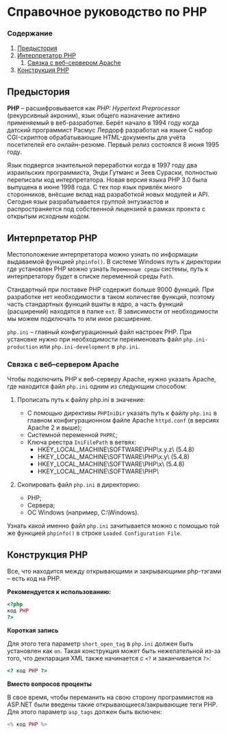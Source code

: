# Справочное руководство по PHP

### Содержание

1. [Предыстория](#Предыстория)
2. [Интерпретатор PHP](#Интерпретатор-PHP)
   1. [Связка с веб-сервером Apache](#Связка-с-веб&ndash;сервером-Apache)
3. [Конструкция PHP](#Конструкция-PHP)

## Предыстория

**PHP** – расшифровывается как _PHP: Hypertext Preprocessor_ (рекурсивный акроним), язык общего назначение активно применяемый в веб-разработке. Берёт начало в 1994 году когда датский программист Расмус Лердорф разработал на языке C набор CGI-скриптов обрабатывающие HTML-документы для учёта посетителей его онлайн-резюме. Первый релиз состоялся 8 июня 1995 году.

Язык подвергся знаительной переработки  когда в 1997 году два израильских программиста, Энди Гутманс и Зеев Сураски, полностью переписали код интерпретатора. Новая версия языка PHP 3.0 была выпущена в июне 1998 года. С тех пор язык привлёк много сторонников, внёсшие вклад над разработкой новых модулей и API. Сегодня язык разрабатывается группой энтузиастов и распространяется под собственной лицензией в рамках проекта с открытым исходным кодом.

## Интерпретатор PHP

Местоположение интерпретатора можно узнать по информации выдаваемой функцией `phpinfo()`. В системе Windows путь к директории где установлен PHP можно узнать `Переменные среды` системы, путь к интерпретатору будет в списке переменной среды `Path`. 

Стандартный при поставке PHP содержит больше 9000 функций. При разработке нет необходимости в таком количестве функций, поэтому часть стандартных функций вшиты в ядро, а часть функций (расширений) находятся в папке `ext`. В зависимости от необходимости мы можем подключать то или иное расширение.

`php.ini` – главный конфигурационный файл настроек PHP. При установке нужно при необходимости переименовать файл `php.ini-production` или `php.ini-development` в `php.ini`.

### Связка с веб&ndash;сервером Apache

Чтобы подключить PHP к веб-серверу Apache, нужно указать Apache, где находится файл `php.ini` одним из следующим способом:

1. Прописать путь к файлу php.ini в значение:
   * С помощью директивы `PHPIniDir` указать путь к файлу `php.ini` в главном конфигурационном файле Apache `httpd.conf` (в версиях Apache 2 и выше);
   * Системной переменной `PHPRC`;
   * Ключа реестра `IniFilePath` в ветвях:
     * HKEY_LOCAL_MACHINE\SOFTWARE\PHP\x.y.z\ (5.4.8)
     * HKEY_LOCAL_MACHINE\SOFTWARE\PHP\x.y\ (5.4.8)
     * HKEY_LOCAL_MACHINE\SOFTWARE\PHP\x\ (5.4.8)
     * HKEY_LOCAL_MACHINE\SOFTWARE\PHP\

2. Скопировать файл `php.ini` в директорию:
   * PHP;
   * Сервера;
   * ОС Windows (например, C:\Windows).
 
Узнать какой именно файл `php.ini` зачитывается можно с помощью той же функцией `phpinfo()` в строке `Loaded Configuration File`.

## Конструкция PHP

Все, что находится между открывающими и закрывающими php-тэгами – есть код на PHP.

**Рекомендуется к использованию:**

```php
<?php 
код PHP
?>
```

**Короткая запись**

Для этого тега параметр `short_open_tag` в `php.ini` должен быть установлен как `on`. Такая конструкция может быть нежелательной из-за того, что декларация XML также начинается с `<?` и заканчивается `?>`:

```php
<? код PHP ?>
```

**Вместо вопросов проценты**

В свое время, чтобы переманить на свою сторону программистов на ASP.NET были введены такие открывающиеся/закрывающие теги PHP. Для этого параметр `asp_tags` должен быть включен:

```php
<% код PHP %>
```

